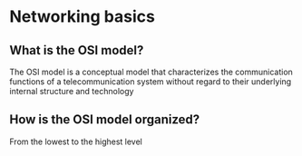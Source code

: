 # Networking basics

## What is the OSI model?
The OSI model is a conceptual model that characterizes the communication functions of a telecommunication system without regard to their underlying internal structure and technology

## How is the OSI model organized?
From the lowest to the highest level